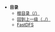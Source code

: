 * **目录**
    * [根目录（/）](/README)
    * [回到上一级（../）](/doc/04-分布式中间件/README)
    * [FastDFS](/doc/04-分布式中间件/04-FastDFS/04-FastDFS.md)